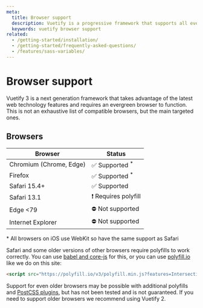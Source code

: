 ```yaml
---
meta:
  title: Browser support
  description: Vuetify is a progressive framework that supports all evergreen browsers.
  keywords: vuetify browser support
related:
  - /getting-started/installation/
  - /getting-started/frequently-asked-questions/
  - /features/sass-variables/
---
```


# Browser support

Vuetify 3 is a next generation framework that takes advantage of the latest web technology features and requires an evergreen browser to function. This is not an exhaustive list of compatible browsers, but the main targeted ones.

<entry />

## Browsers

| Browser                 | Status                   |
|-------------------------|--------------------------|
| Chromium (Chrome, Edge) | ✅ Supported <sup>*</sup> |
| Firefox                 | ✅ Supported <sup>*</sup> |
| Safari 15.4+            | ✅ Supported              |
| Safari 13.1             | ❗ Requires polyfill      |
| Edge <79                | ⛔ Not supported              |
| Internet Explorer       | ⛔ Not supported          |

<p class="text-caption">* All browsers on iOS use WebKit so have the same support as Safari</p>

Safari and some older versions of other browsers require polyfills to work correctly. You can use [babel and core-js](https://babeljs.io/docs/en/babel-preset-env#usebuiltins) for this, or you can use [polyfill.io](https://polyfill.io/v3/) like we do on this site:

```html
<script src="https://polyfill.io/v3/polyfill.min.js?features=IntersectionObserver,ResizeObserver,WebAnimations,Object.fromEntries,Array.prototype.at"></script>
```

Support for even older browsers may be possible with additional polyfills and [PostCSS plugins](https://github.com/csstools/postcss-plugins/tree/main/plugins/postcss-logical), but has not been tested and is not guaranteed. If you need to support older browsers we recommend using Vuetify 2.

<backmatter />

